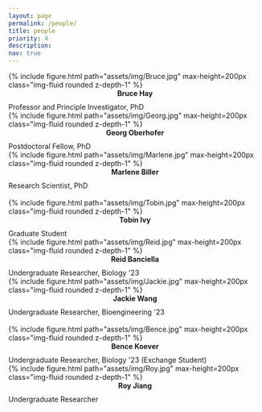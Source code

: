 ```yaml
---
layout: page
permalink: /people/
title: people
priority: 4
description:
nav: true
---
```


<div class="row">
  <div class="col">
    {% include figure.html path="assets/img/Bruce.jpg" max-height=200px class="img-fluid rounded z-depth-1" %}
    <strong>
      <center>
        Bruce Hay
      </center>
    </strong><br style="line-height: 10px" />
    Professor and Principle Investigator, PhD
  </div>
  <div class="col">
    {% include figure.html path="assets/img/Georg.jpg" max-height=200px class="img-fluid rounded z-depth-1" %}
    <strong>
      <center>
        Georg Oberhofer
      </center>
    </strong><br style="line-height: 10px" />
    Postdoctoral Fellow, PhD
  </div>
  <div class="col">
    {% include figure.html path="assets/img/Marlene.jpg" max-height=200px class="img-fluid rounded z-depth-1" %}
    <strong>
      <center>
        Marlene Biller
      </center>
    </strong><br style="line-height: 10px" />
    Research Scientist, PhD
  </div>
  <div class="w-100"></div><br>
  <div class="col">
    {% include figure.html path="assets/img/Tobin.jpg" max-height=200px class="img-fluid rounded z-depth-1" %}
    <strong>
      <center>
        Tobin Ivy
      </center>
    </strong><br style="line-height: 10px" />
    Graduate Student
  </div>
  <div class="col">
    {% include figure.html path="assets/img/Reid.jpg" max-height=200px class="img-fluid rounded z-depth-1" %}
    <strong>
      <center>
        Reid Banciella
      </center>
    </strong><br style="line-height: 10px" />
    Undergraduate Researcher, Biology '23
  </div>
  <div class="col">
    {% include figure.html path="assets/img/Jackie.jpg" max-height=200px class="img-fluid rounded z-depth-1" %}
    <strong>
      <center>
        Jackie Wang
      </center>
    </strong><br style="line-height: 10px" />
    Undergraduate Researcher, Bioengineering '23
  </div>
  <div class="w-100"></div><br>
  <div class="col">
    {% include figure.html path="assets/img/Bence.jpg" max-height=200px class="img-fluid rounded z-depth-1" %}
    <strong>
      <center>
        Bence Koever
      </center>
    </strong><br style="line-height: 10px" />
    Undergraduate Researcher, Biology '23 (Exchange Student)
  </div>
  <div class="col">
    {% include figure.html path="assets/img/Roy.jpg" max-height=200px class="img-fluid rounded z-depth-1" %}
    <strong>
      <center>
        Roy Jiang
      </center>
    </strong><br style="line-height: 10px" />
    Undergraduate Researcher
  </div>
  <div class="col">
  </div>
</div>

